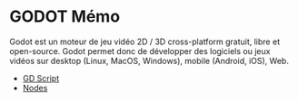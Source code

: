 # GODOT Mémo

Godot est un moteur de jeu vidéo 2D / 3D cross-platform gratuit, libre et open-source. 
Godot permet donc de développer des logiciels ou jeux vidéos 
sur desktop (Linux, MacOS, Windows), 
mobile (Android, iOS), 
Web.

- [GD Script](./GDSCRIPT.md)
- [Nodes](./NODES.md)
